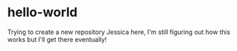 # hello-world
Trying to create a new repository
Jessica here, I'm still figuring out how this works but I'll get there eventually! 

